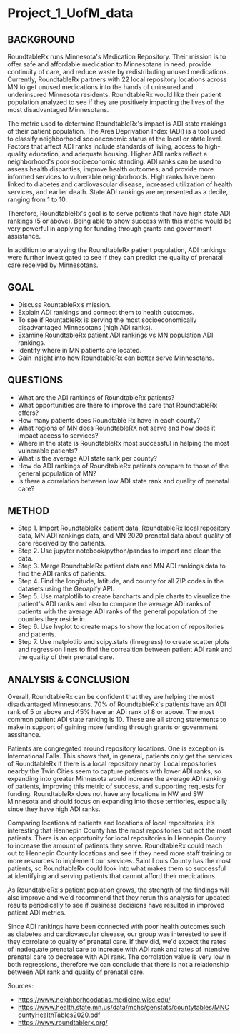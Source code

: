# Project_1_UofM_data

## BACKGROUND
RoundtableRx runs Minnesota's Medication Repository. Their mission is to offer safe and affordable medication to Minnesotans in need, provide continuity of care, and reduce waste by redistributing unused medications. Currently, RoundtableRx partners with 22 local repository locations across MN to get unused medications into the hands of uninsured and underinsured Minnesota residents. RoundtableRx would like their patient population analyzed to see if they are positively impacting the lives of the most disadvantaged Minnesotans. 

The metric used to determine RoundtableRx's impact is ADI state rankings of their patient population. The Area Deprivation Index (ADI) is a tool used to classify neighborhood socioeconomic status at the local or state level. Factors that affect ADI ranks include standards of living, access to high-quality education, and adequate housing. Higher ADI ranks reflect a neighborhood's poor socioeconomic standing. ADI ranks can be used to assess health disparities, improve health outcomes, and provide more informed services to vulnerable neighborhoods. High ranks have been linked to diabetes and cardiovascular disease, increased utilization of health services, and earlier death. State ADI rankings are represented as a decile, ranging from 1 to 10.

Therefore, RoundtableRx's goal is to serve patients that have high state ADI rankings (5 or above). Being able to show success with this metric would be very powerful in applying for funding through grants and government assistance.

In addition to analyzing the RoundtableRx patient population, ADI rankings were further investigated to see if they can predict the quality of prenatal care received by Minnesotans.

## GOAL 
* Discuss RountableRx’s mission.
* Explain ADI rankings and connect them to health outcomes.
* To see if RountableRx is serving the most socioeconomically disadvantaged Minnesotans (high ADI ranks).
* Examine RoundtableRx patient ADI rankings vs MN population ADI rankings.
* Identify where in MN patients are located.
* Gain insight into how RoundtableRx can better serve Minnesotans.
## QUESTIONS
* What are the ADI rankings of RoundtableRx patients?
* What opportunities are there to improve the care that RoundtableRx offers?
* How many patients does Roundtable Rx have in each county?
* What regions of MN does RoundtableRX not serve and how does it impact access to services?
* Where in the state is RoundtableRx most successful in helping the most vulnerable patients? 
* What is the average ADI state rank per county? 
* How do ADI rankings of RoundtableRx patients compare to those of the general population of MN? 
* Is there a correlation between low ADI state rank and quality of prenatal care? 
## METHOD
* Step 1. Import RoundtableRx patient data, RoundtableRx local repository data, MN ADI rankings data, and MN 2020 prenatal data about quality of care received by the patients.
* Step 2. Use jupyter notebook/python/pandas to import and clean the data.
* Step 3. Merge RoundtableRx patient data and MN ADI rankings data to find the ADI ranks of patients.
* Step 4. Find the longitude, latitude, and county for all ZIP codes in the datasets using the Geoapify API.
* Step 5. Use matplotlib to create barcharts and pie charts to visualize the patient's ADI ranks and also to compare the average ADI ranks of patients with the average ADI ranks of the general population of the counties they reside in.
* Step 6. Use hvplot to create maps to show the location of repositories and patients.
* Step 7. Use matplotlib and scipy.stats (linregress) to create scatter plots and regression lines to find the correaltion between patient ADI rank and the quality of their prenatal care.

## ANALYSIS & CONCLUSION
Overall, RoundtableRx can be confident that they are helping the most disadvantaged Minnesotans. 70% of RoundtableRx's patients have an ADI rank of 5 or above and 45% have an ADI rank of 8 or above. The most common patient ADI state ranking is 10. These are all strong statements to make in support of gaining more funding through grants or government asssitance.

Patients are congregated around repository locations. One is exception is International Falls. This shows that, in general, patients only get the services of RoundtableRx if there is a local repository nearby. Local repositories nearby the Twin Cities seem to capture patients with lower ADI ranks, so expanding into greater Minnesota would increase the average ADI ranking of patients, improving this metric of success, and supporting requests for funding. RoundtableRx does not have any locations in NW and SW Minnesota and should focus on expanding into those territories, especially since they have high ADI ranks.

Comparing locations of patients and locations of local repositories, it’s interesting that Hennepin County has the most repositories but not the most patients. There is an opportunity for local repositories in Hennepin County to increase the amount of patients they serve. RoundtableRx could reach out to Hennepin County locations and see if they need more staff training or more resources to implement our services. Saint Louis County has the most patients, so RoundtableRx could look into what makes them so successful at identifying and serving patients that cannot afford their medications.

As RoundtableRx's patient poplation grows, the strength of the findings will also improve and we'd recommend that they rerun this analysis for updated results periodically to see if business decisions have resulted in improved patient ADI metrics. 

Since ADI rankings have been connected with poor health outcomes such as diabetes and cardiovascular disease, our group was interested to see if they corrolate to quality of prenatal care. If they did, we'd expect the rates of inadequate prenatal care to increase with ADI rank and rates of intensive prenatal care to decrease with ADI rank. The corrolation value is very low in both regressions, therefore we can conclude that there is not a relationship between ADI rank and quality of prenatal care.

Sources:
* https://www.neighborhoodatlas.medicine.wisc.edu/
* https://www.health.state.mn.us/data/mchs/genstats/countytables/MNCountyHealthTables2020.pdf 
* https://www.roundtablerx.org/

